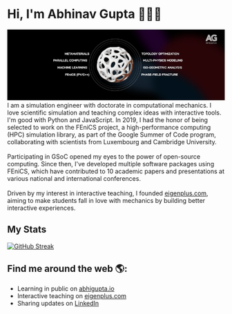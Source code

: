 # Hi, I'm Abhinav Gupta 👋👨‍💻

<img src="https://github.com/iitrabhi/iitrabhi/blob/95bc8c33445cb4d715f4beb1f061076bdcd3b2ff/github-cover.png" alt="banner that says Abhinav Gupta - topology optimization, hpc, isogeometric analysis and phase field method.">
I am a simulation engineer with doctorate in computational mechanics. I love scientific simulation and teaching complex ideas with interactive tools. I'm good with Python and JavaScript. In 2019, I had the honor of being selected to work on the FEniCS project, a high-performance computing (HPC) simulation library, as part of the Google Summer of Code program, collaborating with scientists from Luxembourg and Cambridge University. 
<br>
<br>
Participating in GSoC opened my eyes to the power of open-source computing. Since then, I've developed multiple software packages using FEniCS, which have contributed to 10 academic papers and presentations at various national and international conferences.
<br>
<br>
Driven by my interest in interactive teaching, I founded <a href="https://eigenplus.com/">eigenplus.com</a>, aiming to make students fall in love with mechanics by building better interactive experiences.

## My Stats
[![GitHub Streak](https://streak-stats.demolab.com?user=iitrabhi&theme=tokyonight)](https://git.io/streak-stats)

## Find me around the web 🌎: 
- Learning in public on <a href="https://www.abhigupta.io">abhigupta.io</a> 
- Interactive teaching on <a href="https://eigenplus.com"> eigenplus.com</a> 
- Sharing updates on <a href="https://www.linkedin.com/in/abhiguptaio/">LinkedIn</a> 




